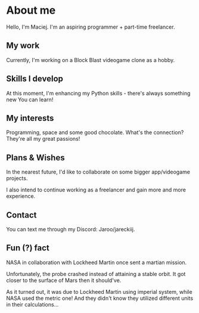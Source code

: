 # About me

Hello, I'm Maciej. I'm an aspiring programmer + part-time freelancer.

## My work

Currently, I'm working on a Block Blast videogame clone as a hobby.

## Skills I develop

At this moment, I'm enhancing my Python skills - there's always something new You can learn!

## My interests

Programming, space and some good chocolate. What's the connection? They're all my great passions! 

## Plans & Wishes

In the nearest future, I'd like to collaborate on some bigger app/videogame projects.

I also intend to continue working as a freelancer and gain more and more experience.

## Contact

You can text me through my Discord: Jaroo/jareckiij. 

## Fun (?) fact

NASA in collaboration with Lockheed Martin once sent a martian mission. 

Unfortunately, the probe crashed instead of attaining a stable orbit. It got closer to the surface of Mars then it should've. 

As it turned out, it was due to Lockheed Martin using imperial system, while NASA used the metric one! And they didn't know they utilized different units in their calculations...
